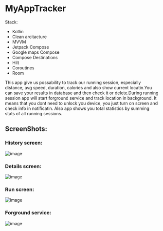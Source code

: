 # MyAppTracker

Stack:
- Kotlin
- Clean arcitacture
- MVVM
- Jetpack Compose
- Google maps Compose
- Compose Destinations
- Hilt
- Coroutines
- Room

This app give us possability to track our running session, especially distance, avg speed, duration, calories and also show current locatin.You can save your results in database and then check it or delete.During running session app will start forground service and track location in background. It means that you dont need to unlock you device, you just turn on screen and check info in notificatin. Also app shows you total statistics by summing stats of all running sessions.

## ScreenShots:

### History screen:
![image](https://user-images.githubusercontent.com/100340546/185574918-c86e9c15-c1b6-4302-b941-bb3a70006116.png)

### Details screen:
![image](https://user-images.githubusercontent.com/100340546/185574982-2d4dbb24-0074-4328-8553-46b5597544b9.png)

### Run screen:
![image](https://user-images.githubusercontent.com/100340546/185575122-ff416019-35fb-4aea-99f2-c02932aaf75f.png)

### Forground service:
![image](https://user-images.githubusercontent.com/100340546/185575181-5b36ed58-f80f-4e10-a473-b70e14271f82.png)

